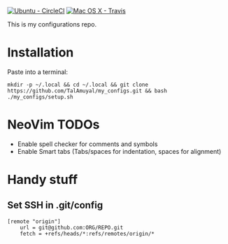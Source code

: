 [![Ubuntu - CircleCI](https://circleci.com/gh/TalAmuyal/my_configs.svg?style=shield)](https://github.com/TalAmuyal/my_configs)
[![Mac OS X - Travis](https://travis-ci.com/TalAmuyal/my_configs.svg?branch=master)](https://github.com/TalAmuyal/my_configs)

This is my configurations repo.


# Installation

Paste into a terminal:

```
mkdir -p ~/.local && cd ~/.local && git clone https://github.com/TalAmuyal/my_configs.git && bash ./my_configs/setup.sh
```


# NeoVim TODOs

- Enable spell checker for comments and symbols
- Enable Smart tabs (Tabs/spaces for indentation, spaces for alignment)


# Handy stuff

## Set SSH in .git/config

```
[remote "origin"]
	url = git@github.com:ORG/REPO.git
	fetch = +refs/heads/*:refs/remotes/origin/*
```
